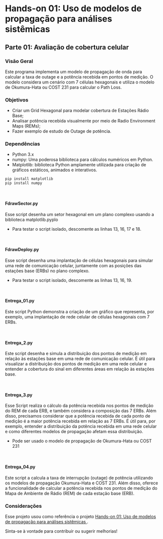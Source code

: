 
# Hands-on 01: Uso de modelos de propagação para análises sistêmicas

## Parte 01: Avaliação de cobertura celular


### Visão Geral
Este programa implementa um modelo de propagação de onda para calcular a taxa de outage e a potência recebida em pontos de medição. O modelo considera um cenário com 7 células hexagonais e utiliza o modelo de Okumura-Hata ou COST 231 para calcular o Path Loss.
### Objetivos

- Criar um Grid Hexagonal para modelar cobertura de Estações Rádio Base;
- Analisar potência recebida visualmente por meio de Radio Environment Maps (REMs);
- Fazer exemplo de estudo de Outage de potência.

### Dependências
- Python 3.x
- numpy: Uma poderosa biblioteca para cálculos numéricos em Python.
- Matplotlib: biblioteca Python amplamente utilizada para criação de gráficos estáticos, animados e interativos.

<pre _ngcontent-ng-c2364348385=""><code _ngcontent-ng-c2364348385="" role="text" data-test-id="code-content" class="code-container no-decoration-radius">pip install matplotlib
pip install numpy
</code></pre>

<br>

#### FdrawSector.py

Esse script desenha um setor hexagonal em um plano complexo usando a biblioteca matplotlib.pyplo
- Para testar o script isolado, descomente as linhas 13, 16, 17 e 18.

<br>

#### FdrawDeploy.py

Esse script desenha uma implantação de células hexagonais para simular uma rede de comunicação celular, juntamente com as posições das estações base (ERBs) no plano complexo.
- Para testar o script isolado, descomente as linhas 13, 16, 19.

<br>

#### Entrega_01.py
    
Este script Python demonstra a criação de um gráfico que representa, por exemplo, uma implantação de rede celular de células hexagonais com 7 ERBs.

<br>

#### Entrega_2.py
    
Este script desenha e simula a distribuição dos pontos de medição em relação às estações base em uma rede de comunicação celular.  É útil para visualizar a distribuição dos pontos de medição em uma rede celular e entender a cobertura do sinal em diferentes áreas em relação às estações base.

<br>

#### Entrega_3.py

Esse Script realiza o  cálculo da potência recebida nos pontos de medição do REM de cada ERB, e também considera a composição das 7 ERBs. Além disso, precisamos considerar que a potência recebida de cada ponto de medição é a maior potência recebida em relação as 7 ERBs. É útil para, por exemplo, entender a distribuição da potência recebida em uma rede celular e como diferentes modelos de propagação afetam essa distribuição.
- Pode ser usado o modelo de propagação de Okumura-Hata ou COST 231

<br>

#### Entrega_04.py

Este script a calcula a taxa de interrupção (outage) de potência  utilizando os modelos de propagação Okumura-Hata e COST 231. Além disso, oferece a funcionalidade de calcular a potência recebida nos pontos de medição do Mapa de Ambiente de Rádio (REM) de cada estação base (ERB). 


### Considerações

Esse projeto usou como referência o projeto <a href="https://github.com/vicentesousa/DCO1020"> Hands-on 01: Uso de modelos de propagação para análises sistêmicas
</a>.<p>
Sinta-se à vontade para contribuir ou sugerir melhorias!